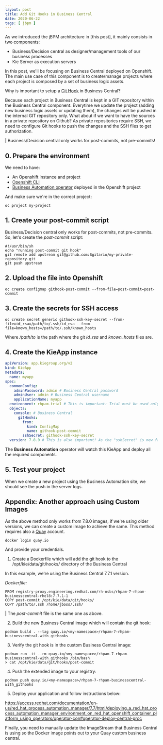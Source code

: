 ```yaml
---
layout: post
title: Add Git Hooks in Business Central
date: 2020-06-22
tags: [ jbpm ]
---
```


As we introduced the jBPM architecture in [this post], it mainly consists in two components:
- Business/Decision central as designer/management tools of our business processes
- Kie Server as execution servers

In this post, we'll be focusing on Business Central deployed on Openshift. The main use case of this component is to create/manage projects where each project is composed by a set of business logic assets. 

Why is important to setup a [Git Hook](https://git-scm.com/book/en/v2/Customizing-Git-Git-Hooks) in Business Central?

Because each project in Business Central is kept in a GIT repository within the Business Central component. Everytime we update the project (adding new business logic assets or updating them), the changes will be pushed in the internal GIT repository only. What about if we want to have the sources in a private repository on Github? As private repositories require SSH, we need to configure Git hooks to push the changes and the SSH files to get authorization.

| Business/Decision central only works for post-commits, not pre-commits!

## 0. Prepare the environment

We need to have:
- An Openshift instance and project
- [Openshift CLI](https://docs.openshift.com/container-platform/4.2/cli_reference/openshift_cli/getting-started-cli.html)
- [Business Automation operator](https://access.redhat.com/documentation/en-us/red_hat_process_automation_manager/7.3/html/deploying_a_red_hat_process_automation_manager_environment_on_red_hat_openshift_container_platform_using_operators/operator-con) deployed in the Openshift project

And make sure we're in the correct project:

```
oc project my-project
```

## 1. Create your post-commit script

Business/Decision central only works for post-commits, not pre-commits. So, let's create the *post-commit* script:

```
#!/usr/bin/sh
echo "running post-commit git hook"
git remote add upstream git@github.com:Sgitario/my-private-repository.git
git push upstream
```

## 2. Upload the file into Openshift

```
oc create configmap githook-post-commit --from-file=post-commit=post-commit
```

## 3. Create the secrets for SSH access

```
oc create secret generic githook-ssh-key-secret --from-file=id_rsa=/path/to/.ssh/id_rsa --from-file=known_hosts=/path/to/.ssh/known_hosts
```

Where */path/to* is the path where the git *id_rsa* and *known_hosts* files are. 

## 4. Create the KieApp instance

```yaml
apiVersion: app.kiegroup.org/v2
kind: KieApp
metadata:
  name: myapp
spec:
  commonConfig:
    adminPassword: admin # Business Central password
    adminUser: admin # Business Central username
    applicationName: myapp
  environment: rhpam-trial # This is important: Trial must be used only for dev purposes!
  objects:
    console: # Business Central 
      gitHooks: 
        from:
          kind: ConfigMap
          name: githook-post-commit
        sshSecret: githook-ssh-key-secret
  version: 7.8.0 # This is also important! As the "sshSecret" is new from 7.8.0
```

The **Business Automation** operator will watch this KieApp and deploy all the required components. 

## 5. Test your project

When we create a new project using the Business Automation site, we should see the push in the server logs.

## Appendix: Another approach using Custom Images

As the above method only works from 7.8.0 images, if we're using older versions, we can create a custom image to achieve the same. This method requires also a [Quay](https://quay.io) account.

```
docker login quay.io
```

And provide your credentials.

1. Create a Dockerfile which will add the git hook to the /opt/kie/data/git/hooks/ directory of the Business Central

In this example, we're using the Business Central 7.7.1 version. 

*Dockerfile:*
```
FROM registry-proxy.engineering.redhat.com/rh-osbs/rhpam-7-rhpam-businesscentral-rhel8:7.7.1-1
COPY post-commit /opt/kie/data/git/hooks/
COPY /path/to/.ssh /home/jboss/.ssh/
```

| The *post-commit* file is the same one as above.

2. Build the new Business Central image which will contain the git hook:

```
podman build . --tag quay.io/<my-namespace>/rhpam-7-rhpam-businesscentral-with_githooks
```

3. Verify the git hook is in the custom Business Central image:

```
podman run -it --rm quay.io/<my-namespace>/rhpam-7-rhpam-businesscentral-with_githooks /bin/bash
> cat /opt/kie/data/git/hooks/post-commit
```

4. Push the extended image to your registry:

```
podman push quay.io/<my-namespace>/rhpam-7-rhpam-businesscentral-with_githooks
```

5. Deploy your application and follow instructions below:

https://access.redhat.com/documentation/en-us/red_hat_process_automation_manager/7.7/html/deploying_a_red_hat_process_automation_manager_environment_on_red_hat_openshift_container_platform_using_operators/operator-con#operator-deploy-central-proc

Finally, you need to manually update the ImageStream that Business Central is using so the Docker image points out to your Quay custom business central.